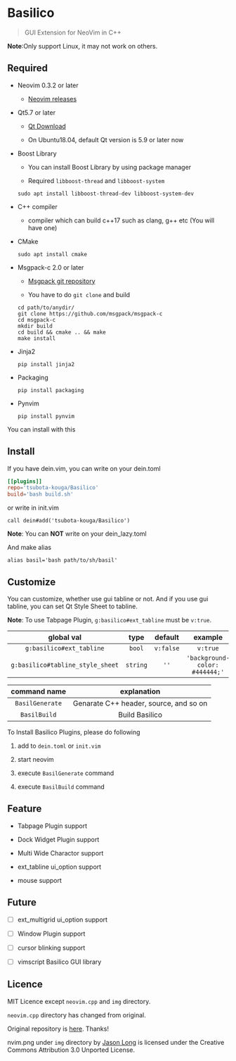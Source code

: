 # Basilico

> GUI Extension for NeoVim in C++

**Note**:Only support Linux, it may not work on others.

## Required

* Neovim 0.3.2 or later
    - [Neovim releases][Neovim]

* Qt5.7 or later
    - [Qt Download][Qt]

    - On Ubuntu18.04, default Qt version is 5.9 or later now

* Boost Library
    - You can install Boost Library by using package manager

    - Required `libboost-thread` and `libboost-system`
    ```shell
    sudo apt install libboost-thread-dev libboost-system-dev
    ```

* C++ compiler
    - compiler which can build c++17 such as clang, g++ etc (You will have one)

* CMake
    ```shell
    sudo apt install cmake
    ```

* Msgpack-c 2.0 or later
    - [Msgpack git repository][Msgpack]

    - You have to do `git clone` and build
    ```shell
    cd path/to/anydir/
    git clone https://github.com/msgpack/msgpack-c
    cd msgpack-c
    mkdir build
    cd build && cmake .. && make
    make install
    ```

* Jinja2
    ```shell
    pip install jinja2
    ```

* Packaging
    ```shell
    pip install packaging
    ```

* Pynvim
    ```shell
    pip install pynvim
    ```

You can install with this

[Neovim]:https://github.com/neovim/neovim/releases
[Qt]:https://www.qt.io/download
[Msgpack]:https://github.com/msgpack/msgpack-c


## Install

If you have dein.vim, you can write on your dein.toml
```toml
[[plugins]]
repo='tsubota-kouga/Basilico'
build='bash build.sh'
```
or write in init.vim
```vimscript
call dein#add('tsubota-kouga/Basilico')
```
**Note**: You can **NOT** write on your dein_lazy.toml

And make alias
```shell
alias basil='bash path/to/sh/basil'
```

## Customize

You can customize, whether use gui tabline or not.
And if you use gui tabline, you can set Qt Style Sheet to tabline.

**Note**: To use Tabpage Plugin, `g:basilico#ext_tabline` must be `v:true`.

| global val                       | type     | default   | example                        |
|:--------------------------------:|:--------:|:---------:|:------------------------------:|
| `g:basilico#ext_tabline`         | `bool`   | `v:false` | `v:true`                       |
| `g:basilico#tabline_style_sheet` | `string` | `''`      | `'background-color: #444444;'` |


| command name       | explanation                              |
|:------------------:|:----------------------------------------:|
| `BasilGenerate`    | Genarate C++ header, source, and so on   |
| `BasilBuild`       | Build Basilico                           |

To Install Basilico Plugins, please do following

1. add to `dein.toml` or `init.vim`

2. start neovim

3. execute `BasilGenerate` command

4. execute `BasilBuild` command

## Feature

* Tabpage Plugin support

* Dock Widget Plugin support

* Multi Wide Charactor support

* ext_tabline ui_option support

* mouse support


## Future

- [ ] ext_multigrid ui_option support

- [ ] Window Plugin support

- [ ] cursor blinking support

- [ ] vimscript Basilico GUI library


## Licence
MIT Licence except `neovim.cpp` and `img` directory.

`neovim.cpp` directory has changed from original.

Original repository is [here](https://github.com/DaikiMaekawa/neovim.cpp). Thanks!

nvim.png under `img` directory by [Jason Long](http://twitter.com/jasonlong) is licensed under the Creative Commons Attribution 3.0 Unported License.

